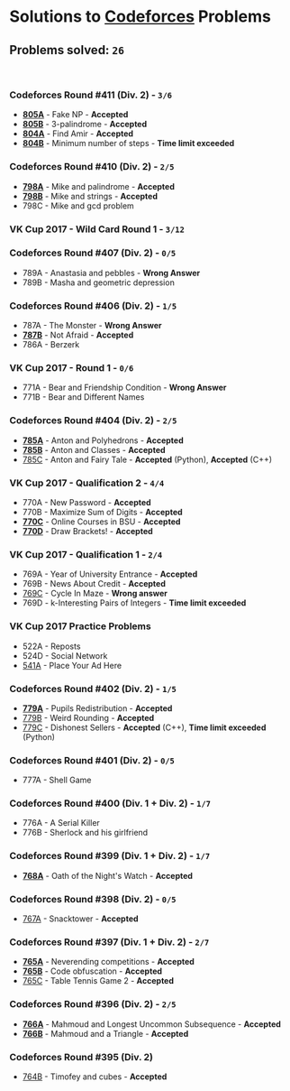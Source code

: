 # Solutions to [Codeforces](http://codeforces.com) Problems
## Problems solved: `26`

<br>

### Codeforces Round #411 (Div. 2) - `3/6`
- **[805A](https://github.com/kantuni/Codeforces/tree/master/805A)** - Fake NP - **Accepted**
- **[805B](https://github.com/kantuni/Codeforces/tree/master/805B)** - 3-palindrome - **Accepted**
- **[804A](https://github.com/kantuni/Codeforces/tree/master/804A)** - Find Amir - **Accepted**
- **[804B](https://github.com/kantuni/Codeforces/tree/master/804B)** - Minimum number of steps - **Time limit exceeded**

### Codeforces Round #410 (Div. 2) - `2/5`
- **[798A](https://github.com/kantuni/Codeforces/tree/master/798A)** - Mike and palindrome - **Accepted**
- **[798B](https://github.com/kantuni/Codeforces/tree/master/798B)** - Mike and strings - **Accepted**
- 798C - Mike and gcd problem

### VK Cup 2017 - Wild Card Round 1 - `3/12`

### Codeforces Round #407 (Div. 2) - `0/5`
- 789A - Anastasia and pebbles - **Wrong Answer**
- 789B - Masha and geometric depression

### Codeforces Round #406 (Div. 2) - `1/5`
- 787A - The Monster - **Wrong Answer**
- **[787B](https://github.com/kantuni/Codeforces/blob/master/787B)** - Not Afraid - **Accepted**
- 786A - Berzerk

### VK Cup 2017 - Round 1 - `0/6`
- 771A - Bear and Friendship Condition - **Wrong Answer**
- 771B - Bear and Different Names

### Codeforces Round #404 (Div. 2) - `2/5`
- **[785A](https://github.com/kantuni/Codeforces/blob/master/785A)** - Anton and Polyhedrons - **Accepted**
- **[785B](https://github.com/kantuni/Codeforces/blob/master/785B)** - Anton and Classes - **Accepted**
- [785C](https://github.com/kantuni/Codeforces/blob/master/785C) - Anton and Fairy Tale - **Accepted** (Python), **Accepted** (C++)

### VK Cup 2017 - Qualification 2 - `4/4`
- 770A - New Password - **Accepted**
- 770B - Maximize Sum of Digits - **Accepted**
- **[770C](https://github.com/kantuni/Codeforces/tree/master/770C)** - Online Courses in BSU - **Accepted**
- **[770D](https://github.com/kantuni/Codeforces/tree/master/770D)** - Draw Brackets! - **Accepted**

### VK Cup 2017 - Qualification 1 - `2/4`
- 769A - Year of University Entrance - **Accepted**
- 769B - News About Credit - **Accepted**
- [769C](https://github.com/kantuni/Codeforces/tree/master/769C) - Cycle In Maze - **Wrong answer**
- 769D - k-Interesting Pairs of Integers - **Time limit exceeded**

### VK Cup 2017 Practice Problems
- 522A - Reposts
- 524D - Social Network
- [541A](https://github.com/kantuni/Codeforces/tree/master/541A) - Place Your Ad Here

### Codeforces Round #402 (Div. 2) - `1/5`
- **[779A](https://github.com/kantuni/Codeforces/tree/master/779A)** - Pupils Redistribution - **Accepted**
- [779B](https://github.com/kantuni/Codeforces/tree/master/779B) - Weird Rounding - **Accepted**
- [779C](https://github.com/kantuni/Codeforces/tree/master/779C) - Dishonest Sellers - **Accepted** (C++), **Time limit exceeded** (Python)

### Codeforces Round #401 (Div. 2) - `0/5`
- 777A - Shell Game

### Codeforces Round #400 (Div. 1 + Div. 2) - `1/7`
- 776A - A Serial Killer
- 776B - Sherlock and his girlfriend

### Codeforces Round #399 (Div. 1 + Div. 2) - `1/7`
- **[768A](https://github.com/kantuni/Codeforces/tree/master/768A)** - Oath of the Night's Watch - **Accepted**

### Codeforces Round #398 (Div. 2) - `0/5`
- [767A](https://github.com/kantuni/Codeforces/tree/master/767A) - Snacktower - **Accepted**

### Codeforces Round #397 (Div. 1 + Div. 2) - `2/7`
- **[765A](https://github.com/kantuni/Codeforces/tree/master/765A)** - Neverending competitions - **Accepted**
- **[765B](https://github.com/kantuni/Codeforces/tree/master/765B)** - Code obfuscation - **Accepted**
- [765C](https://github.com/kantuni/Codeforces/tree/master/765C) - Table Tennis Game 2 - **Accepted**

### Codeforces Round #396 (Div. 2) - `2/5`
- **[766A](https://github.com/kantuni/Codeforces/tree/master/766A)** - Mahmoud and Longest Uncommon Subsequence - **Accepted**
- **[766B](https://github.com/kantuni/Codeforces/tree/master/766B)** - Mahmoud and a Triangle - **Accepted**

### Codeforces Round #395 (Div. 2)
- [764B](https://github.com/kantuni/Codeforces/tree/master/764B) - Timofey and cubes - **Accepted**
